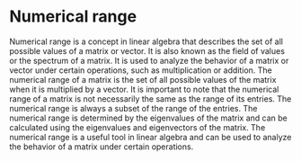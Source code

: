 # Numerical range

Numerical range is a concept in linear algebra that describes the set of all possible values of a matrix or vector. It is also known as the field of values or the spectrum of a matrix. It is used to analyze the behavior of a matrix or vector under certain operations, such as multiplication or addition. The numerical range of a matrix is the set of all possible values of the matrix when it is multiplied by a vector. It is important to note that the numerical range of a matrix is not necessarily the same as the range of its entries. The numerical range is always a subset of the range of the entries. The numerical range is determined by the eigenvalues of the matrix and can be calculated using the eigenvalues and eigenvectors of the matrix. The numerical range is a useful tool in linear algebra and can be used to analyze the behavior of a matrix under certain operations.
